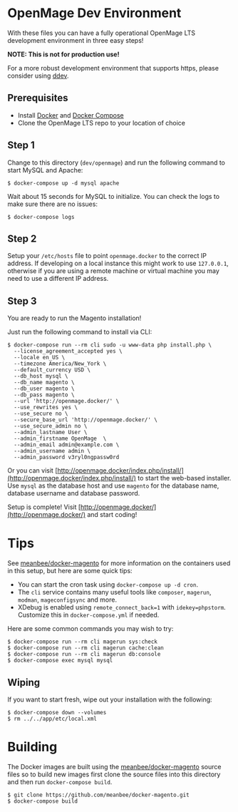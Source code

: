OpenMage Dev Environment
===

With these files you can have a fully operational OpenMage LTS development environment in three easy steps!

**NOTE: This is not for production use!**

For a more robust development environment that supports https, please consider using [ddev](https://ddev.readthedocs.io/en/stable/users/cli-usage/#magento-1-quickstart).

## Prerequisites

- Install [Docker](https://docs.docker.com/get-docker/) and [Docker Compose](https://docs.docker.com/compose/install/)
- Clone the OpenMage LTS repo to your location of choice

## Step 1

Change to this directory (`dev/openmage`) and run the following command to start MySQL and Apache:

```
$ docker-compose up -d mysql apache
```

Wait about 15 seconds for MySQL to initialize. You can check the logs to make sure there are no issues:

```
$ docker-compose logs
```

## Step 2

Setup your `/etc/hosts` file to point `openmage.docker` to the correct IP address. If developing on a local instance
this might work to use `127.0.0.1`, otherwise if you are using a remote machine or virtual machine you may need to use
a different IP address.

## Step 3

You are ready to run the Magento installation!

Just run the following command to install via CLI:

```
$ docker-compose run --rm cli sudo -u www-data php install.php \
  --license_agreement_accepted yes \
  --locale en_US \
  --timezone America/New_York \
  --default_currency USD \
  --db_host mysql \
  --db_name magento \
  --db_user magento \
  --db_pass magento \
  --url 'http://openmage.docker/' \
  --use_rewrites yes \
  --use_secure no \
  --secure_base_url 'http://openmage.docker/' \
  --use_secure_admin no \
  --admin_lastname User \
  --admin_firstname OpenMage  \
  --admin_email admin@example.com \
  --admin_username admin \
  --admin_password v3ryl0ngpassw0rd
```

Or you can visit [http://openmage.docker/index.php/install/](http://openmage.docker/index.php/install/) to start the web-based installer.
Use `mysql` as the database host and use `magento` for the database name, database username and database password.

Setup is complete! Visit [http://openmage.docker/](http://openmage.docker/) and start coding!

Tips
===

See [meanbee/docker-magento](https://github.com/meanbee/docker-magento) for more information on the containers
used in this setup, but here are some quick tips:

- You can start the cron task using `docker-compose up -d cron`.
- The `cli` service contains many useful tools like `composer`, `magerun`, `modman`, `mageconfigsync` and more.
- XDebug is enabled using `remote_connect_back=1` with `idekey=phpstorm`. Customize this in `docker-compose.yml` if needed.

Here are some common commands you may wish to try:

```
$ docker-compose run --rm cli magerun sys:check
$ docker-compose run --rm cli magerun cache:clean
$ docker-compose run --rm cli magerun db:console
$ docker-compose exec mysql mysql
```

Wiping
---

If you want to start fresh, wipe out your installation with the following:

```
$ docker-compose down --volumes
$ rm ../../app/etc/local.xml
```

Building
===

The Docker images are built using the [meanbee/docker-magento](https://github.com/meanbee/docker-magento) source files so to build new images first
clone the source files into this directory and then run `docker-compose build`. 

```
$ git clone https://github.com/meanbee/docker-magento.git
$ docker-compose build
```
